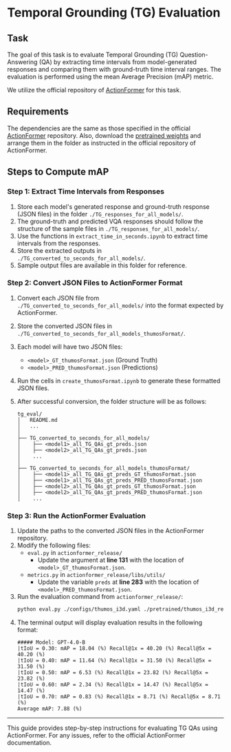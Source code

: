 # Temporal Grounding (TG) Evaluation

## Task
The goal of this task is to evaluate Temporal Grounding (TG) Question-Answering (QA) by extracting time intervals from model-generated responses and comparing them with ground-truth time interval ranges. The evaluation is performed using the mean Average Precision (mAP) metric.

We utilize the official repository of [ActionFormer](https://github.com/happyharrycn/actionformer_release) for this task.

## Requirements
The dependencies are the same as those specified in the official [ActionFormer](https://github.com/happyharrycn/actionformer_release) repository. Also, download the [pretrained weights](https://drive.google.com/file/d/1isG3bc1dG5-llBRFCivJwz_7c_b0XDcY/view) and arrange them in the folder as instructed in the official repository of ActionFormer.

## Steps to Compute mAP

### Step 1: Extract Time Intervals from Responses
1. Store each model's generated response and ground-truth response (JSON files) in the folder `./TG_responses_for_all_models/`.
2. The ground-truth and predicted VQA responses should follow the structure of the sample files in `./TG_responses_for_all_models/`.
3. Use the functions in `extract_time_in_seconds.ipynb` to extract time intervals from the responses.
4. Store the extracted outputs in `./TG_converted_to_seconds_for_all_models/`.
5. Sample output files are available in this folder for reference.

### Step 2: Convert JSON Files to ActionFormer Format
1. Convert each JSON file from `./TG_converted_to_seconds_for_all_models/` into the format expected by ActionFormer.
2. Store the converted JSON files in `./TG_converted_to_seconds_for_all_models_thumosFormat/`.
3. Each model will have two JSON files:
   - `<model>_GT_thumosFormat.json` (Ground Truth)
   - `<model>_PRED_thumosFormat.json` (Predictions)
4. Run the cells in `create_thumosFormat.ipynb` to generate these formatted JSON files.
5. After successful conversion, the folder structure will be as follows:

   ```
   tg_eval/
   │   README.md
   │   ...
   │
   ├── TG_converted_to_seconds_for_all_models/
   │    ├── <model1>_all_TG_QAs_gt_preds.json
   │    ├── <model2>_all_TG_QAs_gt_preds.json
   │    ...
   │
   ├── TG_converted_to_seconds_for_all_models_thumosFormat/
   │    ├── <model1>_all_TG_QAs_gt_preds_GT_thumosFormat.json
   │    ├── <model1>_all_TG_QAs_gt_preds_PRED_thumosFormat.json
   │    ├── <model2>_all_TG_QAs_gt_preds_GT_thumosFormat.json
   │    ├── <model2>_all_TG_QAs_gt_preds_PRED_thumosFormat.json
   │    ...
   ```

### Step 3: Run the ActionFormer Evaluation
1. Update the paths to the converted JSON files in the ActionFormer repository.
2. Modify the following files:
   - `eval.py` in `actionformer_release/`
     - Update the argument at **line 131** with the location of `<model>_GT_thumosFormat.json`.
   - `metrics.py` in `actionformer_release/libs/utils/`
     - Update the variable `preds` at **line 283** with the location of `<model>_PRED_thumosFormat.json`.
3. Run the evaluation command from `actionformer_release/`:
   ```bash
   python eval.py ./configs/thumos_i3d.yaml ./pretrained/thumos_i3d_reproduce/
   ```
4. The terminal output will display evaluation results in the following format:
   ```
   ##### Model: GPT-4.0-B
   |tIoU = 0.30: mAP = 18.04 (%) Recall@1x = 40.20 (%) Recall@5x = 40.20 (%)
   |tIoU = 0.40: mAP = 11.64 (%) Recall@1x = 31.50 (%) Recall@5x = 31.50 (%)
   |tIoU = 0.50: mAP = 6.53 (%) Recall@1x = 23.82 (%) Recall@5x = 23.82 (%)
   |tIoU = 0.60: mAP = 2.34 (%) Recall@1x = 14.47 (%) Recall@5x = 14.47 (%)
   |tIoU = 0.70: mAP = 0.83 (%) Recall@1x = 8.71 (%) Recall@5x = 8.71 (%)
   Average mAP: 7.88 (%)
   ```

---
This guide provides step-by-step instructions for evaluating TG QAs using ActionFormer. For any issues, refer to the official ActionFormer documentation.

